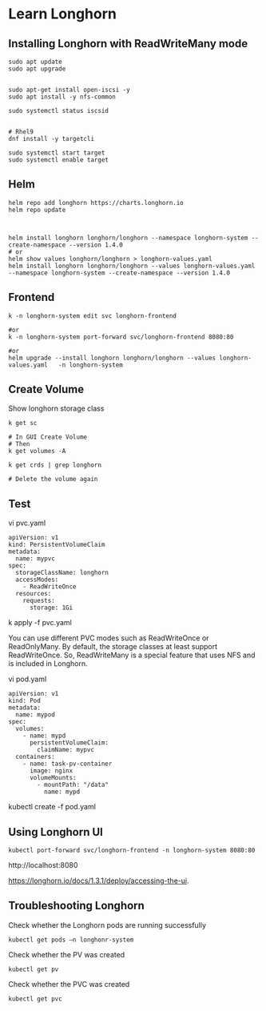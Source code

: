 # Learn Longhorn

## Installing Longhorn with ReadWriteMany mode

```
sudo apt update
sudo apt upgrade


sudo apt-get install open-iscsi -y
sudo apt install -y nfs-common

sudo systemctl status iscsid


# Rhel9
dnf install -y targetcli

sudo systemctl start target
sudo systemctl enable target
```


## Helm

```
helm repo add longhorn https://charts.longhorn.io
helm repo update


```

```

helm install longhorn longhorn/longhorn --namespace longhorn-system --create-namespace --version 1.4.0
# or
helm show values longhorn/longhorn > longhorn-values.yaml
helm install longhorn longhorn/longhorn --values longhorn-values.yaml   --namespace longhorn-system --create-namespace --version 1.4.0

```


## Frontend


```
k -n longhorn-system edit svc longhorn-frontend

#or
k -n longhorn-system port-forward svc/longhorn-frontend 8080:80

#or
helm upgrade --install longhorn longhorn/longhorn --values longhorn-values.yaml   -n longhorn-system
```


## Create Volume


Show longhorn storage class
```
k get sc
```



```
# In GUI Create Volume
# Then
k get volumes -A

k get crds | grep longhorn

# Delete the volume again
```



## Test


vi pvc.yaml
```
apiVersion: v1
kind: PersistentVolumeClaim
metadata:
  name: mypvc
spec:
  storageClassName: longhorn
  accessModes:
    - ReadWriteOnce
  resources:
    requests:
      storage: 1Gi
```
k apply -f pvc.yaml




You can use different PVC modes such as ReadWriteOnce or ReadOnlyMany. By default, the storage classes at least support ReadWriteOnce. So, ReadWriteMany is a special feature that uses NFS and is included in Longhorn.


vi pod.yaml
```
apiVersion: v1
kind: Pod
metadata:
  name: mypod
spec:
  volumes:
    - name: mypd
      persistentVolumeClaim:
        claimName: mypvc
  containers:
    - name: task-pv-container
      image: nginx
      volumeMounts:
        - mountPath: "/data"
          name: mypd
```
kubectl create -f pod.yaml


## Using Longhorn UI

```
kubectl port-forward svc/longhorn-frontend -n longhorn-system 8080:80
```
http://localhost:8080

https://longhorn.io/docs/1.3.1/deploy/accessing-the-ui.



## Troubleshooting Longhorn

Check whether the Longhorn pods are running successfully
```
kubectl get pods –n longhonr-system
```

Check whether the PV was created
```
kubectl get pv
```

Check whether the PVC was created
```
kubectl get pvc
```


